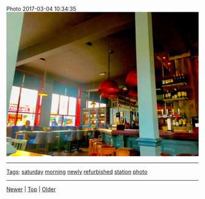 <!--
title: Photo 2017-03-04 10
date: 2020-06-28T14:51:45.104Z
tags: saturday, morning, newly, refurbished, station, photo
-->





Photo 2017-03-04 10:34:35
![](157977892072-0.jpg)

<!--BOTTOM-POST-NAVIGATION-->
---

[Tags](tags.md): [saturday](tag-saturday.md) [morning](tag-morning.md) [newly](tag-newly.md) [refurbished](tag-refurbished.md) [station](tag-station.md) [photo](tag-photo.md)

---

[Newer](154079674677.md) | [Top](index.md) | [Older](92953987607.md)